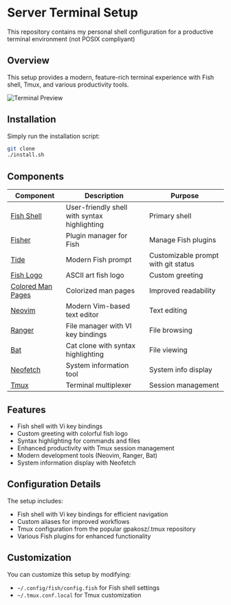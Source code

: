 # Server Terminal Setup

This repository contains my personal shell configuration for a productive terminal environment (not POSIX compliyant)

## Overview

This setup provides a modern, feature-rich terminal experience with Fish shell, Tmux, and various productivity tools.

![Terminal Preview](https://your-image-link-here.png)

## Installation

Simply run the installation script:

```bash
git clone
./install.sh
```

## Components

| Component                                                                | Description                                  | Purpose                             |
| ------------------------------------------------------------------------ | -------------------------------------------- | ----------------------------------- |
| [Fish Shell](https://fishshell.com/)                                     | User-friendly shell with syntax highlighting | Primary shell                       |
| [Fisher](https://github.com/jorgebucaran/fisher)                         | Plugin manager for Fish                      | Manage Fish plugins                 |
| [Tide](https://github.com/IlanCosman/tide)                               | Modern Fish prompt                           | Customizable prompt with git status |
| [Fish Logo](https://github.com/laughedelic/fish_logo)                    | ASCII art fish logo                          | Custom greeting                     |
| [Colored Man Pages](https://github.com/patrickf1/colored_man_pages.fish) | Colorized man pages                          | Improved readability                |
| [Neovim](https://neovim.io/)                                             | Modern Vim-based text editor                 | Text editing                        |
| [Ranger](https://github.com/ranger/ranger)                               | File manager with VI key bindings            | File browsing                       |
| [Bat](https://github.com/sharkdp/bat)                                    | Cat clone with syntax highlighting           | File viewing                        |
| [Neofetch](https://github.com/dylanaraps/neofetch)                       | System information tool                      | System info display                 |
| [Tmux](https://github.com/gpakosz/.tmux)                                 | Terminal multiplexer                         | Session management                  |

## Features

- Fish shell with Vi key bindings
- Custom greeting with colorful fish logo
- Syntax highlighting for commands and files
- Enhanced productivity with Tmux session management
- Modern development tools (Neovim, Ranger, Bat)
- System information display with Neofetch

## Configuration Details

The setup includes:

- Fish shell with Vi key bindings for efficient navigation
- Custom aliases for improved workflows
- Tmux configuration from the popular gpakosz/.tmux repository
- Various Fish plugins for enhanced functionality

## Customization

You can customize this setup by modifying:

- `~/.config/fish/config.fish` for Fish shell settings
- `~/.tmux.conf.local` for Tmux customization
